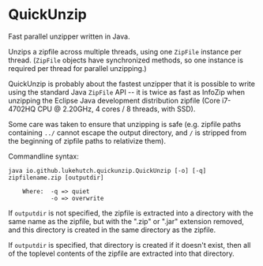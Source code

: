 # QuickUnzip
Fast parallel unzipper written in Java.

Unzips a zipfile across multiple threads, using one `ZipFile` instance per thread. (`ZipFile` objects have synchronized methods, so one instance is required per thread for parallel unzipping.)

QuickUnzip is probably about the fastest unzipper that it is possible to write using the standard Java `ZipFile` API -- it is twice as fast as InfoZip when unzipping the Eclipse Java development distribution zipfile (Core i7-4702HQ CPU @ 2.20GHz, 4 cores / 8 threads, with SSD).

Some care was taken to ensure that unzipping is safe (e.g. zipfile paths containing `../` cannot escape the output directory, and `/` is stripped from the beginning of zipfile paths to relativize them).

Commandline syntax: 

```
java io.github.lukehutch.quickunzip.QuickUnzip [-o] [-q] zipfilename.zip [outputdir]

    Where:  -q => quiet
            -o => overwrite
```

If `outputdir` is not specified, the zipfile is extracted into a directory with the same name as the zipfile, but with the ".zip" or ".jar" extension removed, and this directory is created in the same directory as the zipfile.

If `outputdir` is specified, that directory is created if it doesn't exist, then all of the toplevel contents of the zipfile are extracted into that directory.
